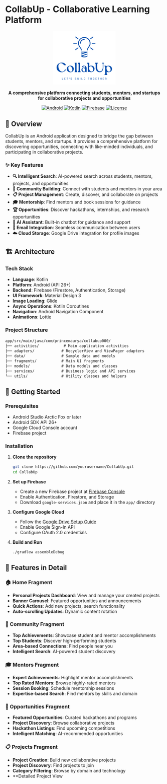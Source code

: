 # CollabUp - Collaborative Learning Platform

<div align="center">
  <img src="app/src/main/res/drawable/logo_collabup.png" alt="CollabUp Logo" width="200"/>
  
  **A comprehensive platform connecting students, mentors, and startups for collaborative projects and opportunities**
  
  [![Android](https://img.shields.io/badge/Android-26+-green.svg)](https://developer.android.com/)
  [![Kotlin](https://img.shields.io/badge/Kotlin-1.9+-blue.svg)](https://kotlinlang.org/)
  [![Firebase](https://img.shields.io/badge/Firebase-Enabled-orange.svg)](https://firebase.google.com/)
  [![License](https://img.shields.io/badge/License-MIT-yellow.svg)](LICENSE)
</div>

## 📱 Overview

CollabUp is an Android application designed to bridge the gap between students, mentors, and startups. It provides a comprehensive platform for discovering opportunities, connecting with like-minded individuals, and participating in collaborative projects.

### ✨ Key Features

- **🔍 Intelligent Search**: AI-powered search across students, mentors, projects, and opportunities
- **👥 Community Building**: Connect with students and mentors in your area
- **📋 Project Management**: Create, discover, and collaborate on projects
- **🎓 Mentorship**: Find mentors and book sessions for guidance
- **🏆 Opportunities**: Discover hackathons, internships, and research opportunities
- **🤖 AI Assistant**: Built-in chatbot for guidance and support
- **📧 Email Integration**: Seamless communication between users
- **☁️ Cloud Storage**: Google Drive integration for profile images

## 🏗️ Architecture

### Tech Stack

- **Language**: Kotlin
- **Platform**: Android (API 26+)
- **Backend**: Firebase (Firestore, Authentication, Storage)
- **UI Framework**: Material Design 3
- **Image Loading**: Glide
- **Async Operations**: Kotlin Coroutines
- **Navigation**: Android Navigation Component
- **Animations**: Lottie

### Project Structure

```
app/src/main/java/com/princemaurya/collabup000/
├── activities/           # Main application activities
├── adapters/            # RecyclerView and ViewPager adapters
├── data/                # Sample data and models
├── fragments/           # Main UI fragments
├── models/              # Data models and classes
├── services/            # Business logic and API services
└── utils/               # Utility classes and helpers
```

## 🚀 Getting Started

### Prerequisites

- Android Studio Arctic Fox or later
- Android SDK API 26+
- Google Cloud Console account
- Firebase project

### Installation

1. **Clone the repository**
   ```bash
   git clone https://github.com/yourusername/CollabUp.git
   cd CollabUp
   ```

2. **Set up Firebase**
   - Create a new Firebase project at [Firebase Console](https://console.firebase.google.com/)
   - Enable Authentication, Firestore, and Storage
   - Download `google-services.json` and place it in the `app/` directory

3. **Configure Google Cloud**
   - Follow the [Google Drive Setup Guide](GOOGLE_DRIVE_SETUP.md)
   - Enable Google Sign-In API
   - Configure OAuth 2.0 credentials

4. **Build and Run**
   ```bash
   ./gradlew assembleDebug
   ```

## 🎯 Features in Detail

### 🏠 Home Fragment
- **Personal Projects Dashboard**: View and manage your created projects
- **Banner Carousel**: Featured opportunities and announcements
- **Quick Actions**: Add new projects, search functionality
- **Auto-scrolling Updates**: Dynamic content rotation

### 👥 Community Fragment
- **Top Achievements**: Showcase student and mentor accomplishments
- **Top Students**: Discover high-performing students
- **Area-based Connections**: Find people near you
- **Intelligent Search**: AI-powered student discovery

### 🎓 Mentors Fragment
- **Expert Achievements**: Highlight mentor accomplishments
- **Top Rated Mentors**: Browse highly-rated mentors
- **Session Booking**: Schedule mentorship sessions
- **Expertise-based Search**: Find mentors by skills and domain

### 💼 Opportunities Fragment
- **Featured Opportunities**: Curated hackathons and programs
- **Project Discovery**: Browse collaborative projects
- **Hackathon Listings**: Find upcoming competitions
- **Intelligent Matching**: AI-recommended opportunities

### 📋 Projects Fragment
- **Project Creation**: Build new collaborative projects
- **Project Discovery**: Find projects to join
- **Category Filtering**: Browse by domain and technology
- **Detailed Project View
